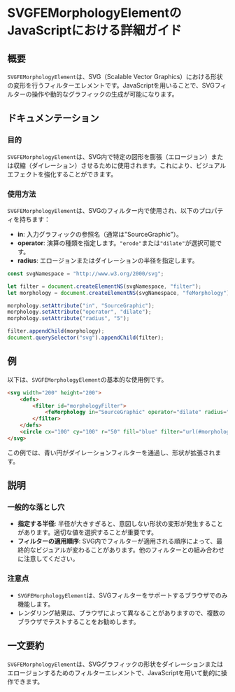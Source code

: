 <!--
Meta Description: # SVGFEMorphologyElementのJavaScriptにおける詳細ガイド ## 概要 `SVGFEMorphologyElement`は、SVG（Scalable Vector Graphics）における形状の変形を行うフィルターエレメントです。JavaScriptを用いることで、S...
Meta Keywords: filter, svgfemorphologyelement, svg, morphology, sourcegraphic
-->

# SVGFEMorphologyElementのJavaScriptにおける詳細ガイド

## 概要
`SVGFEMorphologyElement`は、SVG（Scalable Vector Graphics）における形状の変形を行うフィルターエレメントです。JavaScriptを用いることで、SVGフィルターの操作や動的なグラフィックの生成が可能になります。

## ドキュメンテーション
### 目的
`SVGFEMorphologyElement`は、SVG内で特定の図形を膨張（エロージョン）または収縮（ダイレーション）させるために使用されます。これにより、ビジュアルエフェクトを強化することができます。

### 使用方法
`SVGFEMorphologyElement`は、SVGのフィルター内で使用され、以下のプロパティを持ちます：

- **in**: 入力グラフィックの参照名（通常は"SourceGraphic"）。
- **operator**: 演算の種類を指定します。`"erode"`または`"dilate"`が選択可能です。
- **radius**: エロージョンまたはダイレーションの半径を指定します。

```javascript
const svgNamespace = "http://www.w3.org/2000/svg";

let filter = document.createElementNS(svgNamespace, "filter");
let morphology = document.createElementNS(svgNamespace, "feMorphology");

morphology.setAttribute("in", "SourceGraphic");
morphology.setAttribute("operator", "dilate");
morphology.setAttribute("radius", "5");

filter.appendChild(morphology);
document.querySelector("svg").appendChild(filter);
```

## 例
以下は、`SVGFEMorphologyElement`の基本的な使用例です。

```html
<svg width="200" height="200">
    <defs>
        <filter id="morphologyFilter">
            <feMorphology in="SourceGraphic" operator="dilate" radius="5" />
        </filter>
    </defs>
    <circle cx="100" cy="100" r="50" fill="blue" filter="url(#morphologyFilter)" />
</svg>
```

この例では、青い円がダイレーションフィルターを通過し、形状が拡張されます。

## 説明
### 一般的な落とし穴
- **指定する半径**: 半径が大きすぎると、意図しない形状の変形が発生することがあります。適切な値を選択することが重要です。
- **フィルターの適用順序**: SVG内でフィルターが適用される順序によって、最終的なビジュアルが変わることがあります。他のフィルターとの組み合わせに注意してください。

### 注意点
- `SVGFEMorphologyElement`は、SVGフィルターをサポートするブラウザでのみ機能します。
- レンダリング結果は、ブラウザによって異なることがありますので、複数のブラウザでテストすることをお勧めします。

## 一文要約
`SVGFEMorphologyElement`は、SVGグラフィックの形状をダイレーションまたはエロージョンするためのフィルターエレメントで、JavaScriptを用いて動的に操作できます。
